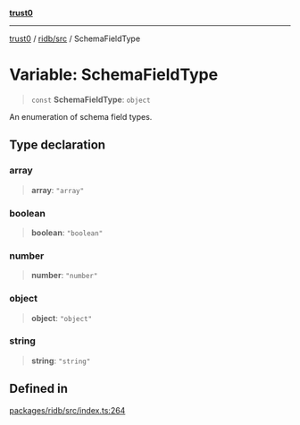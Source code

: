 [**trust0**](../../../README.md)

***

[trust0](../../../README.md) / [ridb/src](../README.md) / SchemaFieldType

# Variable: SchemaFieldType

> `const` **SchemaFieldType**: `object`

An enumeration of schema field types.

## Type declaration

### array

> **array**: `"array"`

### boolean

> **boolean**: `"boolean"`

### number

> **number**: `"number"`

### object

> **object**: `"object"`

### string

> **string**: `"string"`

## Defined in

[packages/ridb/src/index.ts:264](https://github.com/elribonazo/RIDB/blob/974d49d3847a2b9cdd8e4a97073f7824e8a3a1db/packages/ridb/src/index.ts#L264)
